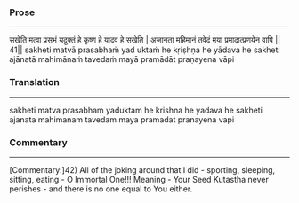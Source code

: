 ### Prose 
 --- 
सखेति मत्वा प्रसभं यदुक्तं
हे कृष्ण हे यादव हे सखेति |
अजानता महिमानं तवेदं
मया प्रमादात्प्रणयेन वापि || 41||
sakheti matvā prasabhaṁ yad uktaṁ
he kṛiṣhṇa he yādava he sakheti
ajānatā mahimānaṁ tavedaṁ
mayā pramādāt praṇayena vāpi

### Translation 
 --- 
sakheti matva prasabham yaduktam he krishna he yadava he sakheti ajanata mahimanam tavedam maya pramadat pranayena vapi

### Commentary 
 --- 
[Commentary:]42) All of the joking around that I did - sporting, sleeping, sitting, eating - O Immortal One!!! Meaning - Your Seed Kutastha never perishes - and there is no one equal to You either.